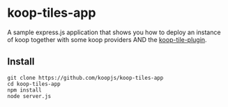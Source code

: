 # koop-tiles-app

A sample express.js application that shows you how to deploy an instance of koop together with some koop providers AND the [koop-tile-plugin](https://github.com/koopjs/koop-tile-plugin).

## Install

```
git clone https://github.com/koopjs/koop-tiles-app
cd koop-tiles-app
npm install
node server.js
```
